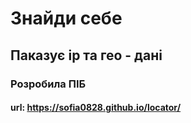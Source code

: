 ﻿# Знайди себе
## Паказує ip та гео - дані
### Розробила ПІБ
#### url:  https://sofia0828.github.io/locator/
